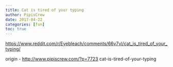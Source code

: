 ```yaml
---
title: Cat is tired of your typing
author: PipisCrew
date: 2017-04-22
categories: [fun]
toc: true
---
```


https://www.reddit.com/r/Eyebleach/comments/66v7vl/cat_is_tired_of_your_typing/

origin - http://www.pipiscrew.com/?p=7723 cat-is-tired-of-your-typing